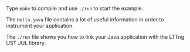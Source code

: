 <!--
SPDX-FileCopyrightText: 2013 David Goulet <dgoulet@efficios.com>

SPDX-License-Identifier: CC-BY-4.0
-->

Type `make` to compile and use `./run` to start the example.

The `Hello.java` file contains a lot of useful information in order to
instrument your application.

The `./run` file shows you how to link your Java application with the LTTng UST
JUL library.
